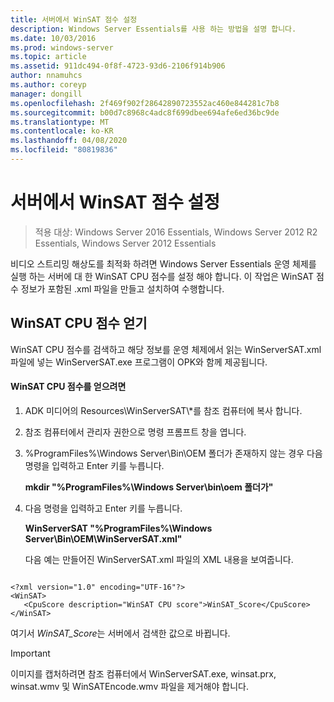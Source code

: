 ```yaml
---
title: 서버에서 WinSAT 점수 설정
description: Windows Server Essentials를 사용 하는 방법을 설명 합니다.
ms.date: 10/03/2016
ms.prod: windows-server
ms.topic: article
ms.assetid: 911dc494-0f8f-4723-93d6-2106f914b906
author: nnamuhcs
ms.author: coreyp
manager: dongill
ms.openlocfilehash: 2f469f902f28642890723552ac460e844281c7b8
ms.sourcegitcommit: b00d7c8968c4adc8f699dbee694afe6ed36bc9de
ms.translationtype: MT
ms.contentlocale: ko-KR
ms.lasthandoff: 04/08/2020
ms.locfileid: "80819836"
---
```

# <a name="set-the-winsat-score-on-the-server"></a>서버에서 WinSAT 점수 설정

>적용 대상: Windows Server 2016 Essentials, Windows Server 2012 R2 Essentials, Windows Server 2012 Essentials

비디오 스트리밍 해상도를 최적화 하려면 Windows Server Essentials 운영 체제를 실행 하는 서버에 대 한 WinSAT CPU 점수를 설정 해야 합니다. 이 작업은 WinSAT 점수 정보가 포함된 .xml 파일을 만들고 설치하여 수행합니다.  
  
## <a name="obtain-the-winsat-cpu-score"></a>WinSAT CPU 점수 얻기  
 WinSAT CPU 점수를 검색하고 해당 정보를 운영 체제에서 읽는 WinServerSAT.xml 파일에 넣는 WinServerSAT.exe 프로그램이 OPK와 함께 제공됩니다.  
  
#### <a name="to-obtain-the-winsat-cpu-score"></a>WinSAT CPU 점수를 얻으려면  
  
1. ADK 미디어의 Resources\WinServerSAT\\*를 참조 컴퓨터에 복사 합니다.  
  
2. 참조 컴퓨터에서 관리자 권한으로 명령 프롬프트 창을 엽니다.  
  
3. %ProgramFiles%\Windows Server\Bin\OEM 폴더가 존재하지 않는 경우 다음 명령을 입력하고 Enter 키를 누릅니다.  
  
    **mkdir "%ProgramFiles%\Windows Server\bin\oem 폴더가"**  
  
4. 다음 명령을 입력하고 Enter 키를 누릅니다.  
  
    **WinServerSAT "%ProgramFiles%\Windows Server\Bin\OEM\WinServerSAT.xml"**  
  
   다음 예는 만들어진 WinServerSAT.xml 파일의 XML 내용을 보여줍니다.  
  
```  
  
<?xml version="1.0" encoding="UTF-16"?>  
<WinSAT>  
   <CpuScore description="WinSAT CPU score">WinSAT_Score</CpuScore>  
</WinSAT>  
```  
  
 여기서 *WinSAT_Score*는 서버에서 검색한 값으로 바뀝니다.  
  
> [!IMPORTANT]
>  이미지를 캡처하려면 참조 컴퓨터에서 WinServerSAT.exe, winsat.prx, winsat.wmv 및 WinSATEncode.wmv 파일을 제거해야 합니다.
